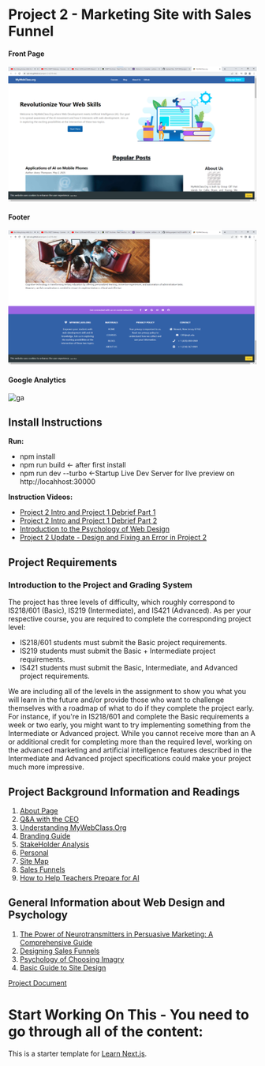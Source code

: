 # Project 2 - Marketing Site with Sales Funnel

#### Front Page
![localhost](/public/images/localhost.png)

#### Footer
![footer](/public/images/footer.png)

#### Google Analytics
![ga](/public/images/ga.png)

## Install Instructions
**Run:**
- npm install
- npm run build <- after first install
- npm run dev --turbo <-Startup Live Dev Server for lIve preview on http://locahhost:30000

**Instruction Videos:**
- [Project 2 Intro and Project 1 Debrief  Part 1](https://youtu.be/TaTOCifmREc)
- [Project 2 Intro and Project 1 Debrief  Part 2](https://youtu.be/LO99DuD6_4I)
- [Introduction to the Psychology of Web Design](https://youtu.be/uo969JG6M-o)
- [Project 2 Update - Design and Fixing an Error in Project 2](https://youtu.be/AtjM_ozVpZM)

## Project Requirements

### Introduction to the Project and Grading System

The project has three levels of difficulty, which roughly correspond to IS218/601 (Basic), IS219 (Intermediate), and IS421 (Advanced). As per your respective course, you are required to complete the corresponding project level:

- IS218/601 students must submit the Basic project requirements.
- IS219 students must submit the Basic + Intermediate project requirements.
- IS421 students must submit the Basic, Intermediate, and Advanced project requirements.

We are including all of the levels in the assignment to show you what you will learn in the future and/or provide those who want to challenge themselves with a roadmap of what to do if they complete the project early. For instance, if you're in IS218/601 and complete the Basic requirements a week or two early, you might want to try implementing something from the Intermediate or Advanced project. While you cannot receive more than an A or additional credit for completing more than the required level, working on the advanced marketing and artificial intelligence features described in the Intermediate and Advanced project specifications could make your project much more impressive.


## Project Background Information and Readings
1. [About Page](https://docs.google.com/document/d/1zdfk3Xv5A6ZEB9_Dirsp2S40j_xxixx7H-852GwuJm8/edit?usp=sharing)
2. [Q&A with the CEO](https://docs.google.com/document/d/1vWYgV5UuvFydIOmTDrsbWnwTd1jGx672zF5mli2kYVo/edit?usp=sharing)
3. [Understanding MyWebClass.Org](https://docs.google.com/document/d/17SNVdldHg7HZ9FNCk6rsbEELPK7VFTGlcuUFwe2qU44/edit?usp=sharing)
4. [Branding Guide](https://docs.google.com/document/d/1CFXvTdJ4FbkBQct1IivtCA7BbxyzqxEwl3Em6h12w80/edit?usp=sharing)
5. [StakeHolder Analysis](https://docs.google.com/document/d/1KeLZfoEow-hk7sujJgPSIv_CHkoqyxxwlrE9esS-3Dk/edit?usp=sharing)
6. [Personal](https://docs.google.com/document/d/1Qfrijt1TrhPRvt-YGdxPGtDK3mQr1cHIucmwldslOrA/edit?usp=sharing)
7. [Site Map](https://docs.google.com/document/d/1tki2gLEjsL5DQkJdR4Rj64h-EJcXyiRJRqv7HPV6p5E/edit?usp=share_link)
8. [Sales Funnels](https://docs.google.com/document/d/1_mj84xpeH81Gcr6JB_BifETivjPqIBERfTwloUS6pGM/edit?usp=sharing)
9. [How to Help Teachers Prepare for AI](https://docs.google.com/document/d/1_dKcZSLGb1CJCL5hDH4XjddbOIS6FXfiK09Q-VxlbcU/edit?usp=sharing)

## General Information about Web Design and Psychology
1. [The Power of Neurotransmitters in Persuasive Marketing: A Comprehensive Guide](https://docs.google.com/document/d/1Zr-jfcEDxAEyAwd1jlHSwbCts0M4xio0CNhmz8EPQVY/edit?usp=sharing)
2. [Designing Sales Funnels](https://docs.google.com/document/d/1bON9Fgsrc2BANQDUHRIlSeJ6YTj9_mldkFvislsEOVc/edit?usp=sharing)
3. [Psychology of Choosing Imagry](https://docs.google.com/document/d/1Akh9jTF99qhYRxH76-0Yqi-n8hSZaUopjIXlVU4BEh8/edit?usp=sharing)
4. [Basic Guide to Site Design](https://docs.google.com/document/d/12MJX-1WtigTNx4sGdUmQWOoIRYd0K1FbFF4iqIpXyQw/edit?usp=sharing)

[Project Document](https://docs.google.com/document/d/1yFSBTO-NJx8L_fVInltIbFbVo1vh4jbyIZIlquLREvk/edit?usp=sharing)

# Start Working On This - You need to go through all of the content:
This is a starter template for [Learn Next.js](https://nextjs.org/learn). 
